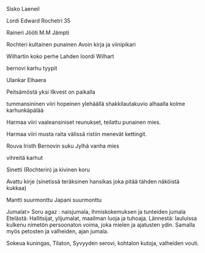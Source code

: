 
Sisko Laeneil

Lordi Edward Rochetri
35

Raineri Jööti
M.M Jämpti

Rochteri kultainen punainen
Avoin kirja ja viinipikari

Wilhartin koko perhe
Lahden loordi Wilhart

bernovi karhu tyypit

Ulankar Elhaera

Peitsämöstä yksi
Ilkvest on paikalla

tummansininen viiri hopeinen  ylehäällä shakkilautakuvio alhaalla kolme karhunkäpälää

Harmaa viiri vaaleansiniset reunukset, teilattu punainen mies.

Harmaa viiri musta raita välissä ristiin menevät kettingit.

Rouva Iristh Bernovin suku
Jylhä vanha mies


vihreitä karhut

Sinetti (Rochterin) ja kivinen koru

Avattu kirje (sinetissä teräksinen hansikas joka pitää tähden näköistä kukkaa)


Mantti suurmonttu
Japani suurmonttu

Jumalat>
Soru agaz : naisjumala, ihmiskokemuksen ja tunteiden jumala
Etelästä: Hallitsijat, ylijumalat, maailman luoja ja tuhoaja.
Lännestä: lauluissa kulkenu nimetön persoonaton voima, joka mielen ja ajatusten ydin. Samalla myös petosten ja valheiden, ajan jumala.

Sokeua kuningas, Tilaton, Syvyyden serovi, kohtalon kutoja, valheiden vouti.

